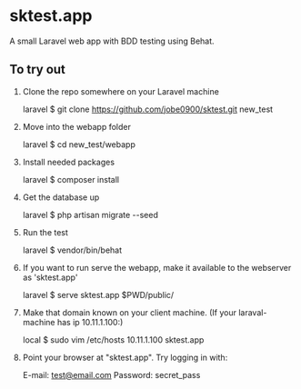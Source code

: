 # sktest.app

A small Laravel web app with BDD testing using Behat.

## To try out

1.	Clone the repo somewhere on your Laravel machine

	laravel $ git clone https://github.com/jobe0900/sktest.git new_test

2.	Move into the webapp folder

	laravel $ cd new_test/webapp

3.	Install needed packages

	laravel $ composer install

4.	Get the database up

	laravel $ php artisan migrate --seed

5.	Run the test

 	laravel $ vendor/bin/behat

6.	If you want to run serve the webapp, make it available to the webserver as 'sktest.app'

	laravel $ serve sktest.app $PWD/public/

7.	Make that domain known on your client machine. (If your laraval-machine has ip 10.11.1.100:)

	local $ sudo vim /etc/hosts
	10.11.1.100  sktest.app

8.	Point your browser at "sktest.app". Try logging in with:

	E-mail: test@email.com
	Password: secret_pass
